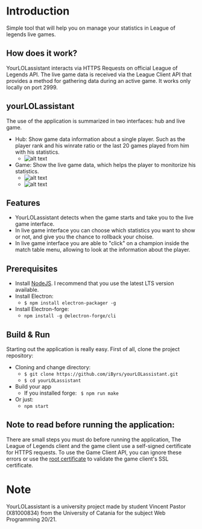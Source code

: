# Introduction
Simple tool that will help you on manage your statistics in League of legends live games.

## How does it work?

YourLOLassistant interacts via HTTPS Requests on official League of Legends API.
The live game data is received via the League Client API that  provides a method for gathering data during an active game. It works only locally on port 2999.

## yourLOLassistant

The use of the application is summarized in two interfaces: hub and live game.
- Hub: Show game data information about a single player. Such as the player rank and his winrate ratio or the last 20 games played from him with his statistics.
  + ![alt text](https://github.com/UniCT-WebDevelopment/YourLOLassistant/blob/main/docs/hub.png)
- Game: Show the live game data, which helps the player to monitorize his statistics.
  + ![alt text](https://github.com/UniCT-WebDevelopment/YourLOLassistant/blob/main/docs/match-tab.png)
  + ![alt text](https://github.com/UniCT-WebDevelopment/YourLOLassistant/blob/main/docs/stats.png)
## Features

- YourLOLassistant detects when the game starts and take you to the live game interface. 
- In live game interface you can choose which statistics you want to show or not, and give you the chance to rollback your choise.
- In live game interface you are able to "click" on a champion inside the match table menu, allowing to look at the information about the player.


## Prerequisites

- Install [NodeJS](https://nodejs.org/en/). I recommend that you use the latest LTS version available.
- Install Electron: 
  + ``` $ npm install electron-packager -g ``` 
- Install Electron-forge:
  + ``` npm install -g @electron-forge/cli ```
## Build & Run

Starting out the application is really easy. First of all, clone the project repository:

- Cloning and change directory:
  + ```$ git clone https://github.com/iByrs/yourLOLassistant.git ```
  + ```$ cd yourLOLassistant```
- Build your app
  + If you installed forge: ``` $ npm run make``` 
- Or just:
  + ```npm start```

## Note to read before running the application:
There are small steps you must do before running the application,
The League of Legends client and the game client use a self-signed certificate for HTTPS requests. To use the Game Client API, you can ignore these errors or use the [root certificate](https://static.developer.riotgames.com/docs/lol/riotgames.pem) to validate the game client's SSL certificate.

# Note
YourLOLassistant is a university project made by student Vincent Pastor (X81000834) from the University of Catania for the subject Web Programming 20/21.
